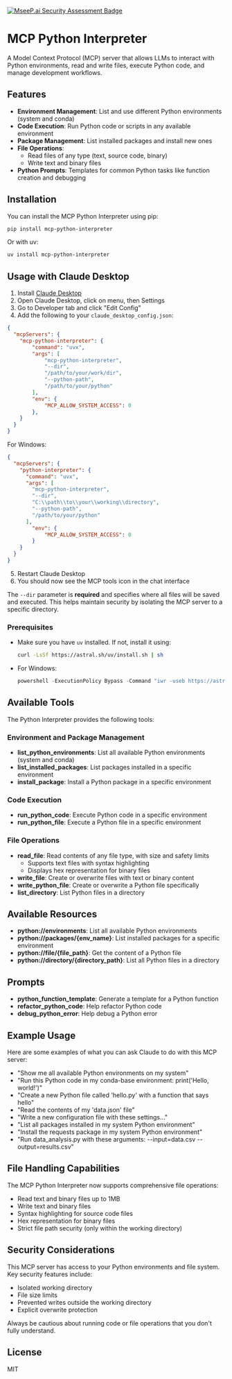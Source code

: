 [![MseeP.ai Security Assessment Badge](https://mseep.net/pr/yzfly-mcp-python-interpreter-badge.png)](https://mseep.ai/app/yzfly-mcp-python-interpreter)

# MCP Python Interpreter

A Model Context Protocol (MCP) server that allows LLMs to interact with Python environments, read and write files, execute Python code, and manage development workflows.

## Features

- **Environment Management**: List and use different Python environments (system and conda)
- **Code Execution**: Run Python code or scripts in any available environment
- **Package Management**: List installed packages and install new ones
- **File Operations**: 
  - Read files of any type (text, source code, binary)
  - Write text and binary files
- **Python Prompts**: Templates for common Python tasks like function creation and debugging

## Installation

You can install the MCP Python Interpreter using pip:

```bash
pip install mcp-python-interpreter
```

Or with uv:

```bash
uv install mcp-python-interpreter
```

## Usage with Claude Desktop

1. Install [Claude Desktop](https://claude.ai/download)
2. Open Claude Desktop, click on menu, then Settings
3. Go to Developer tab and click "Edit Config"
4. Add the following to your `claude_desktop_config.json`:

```json
{
  "mcpServers": {
    "mcp-python-interpreter": {
        "command": "uvx",
        "args": [
            "mcp-python-interpreter",
            "--dir",
            "/path/to/your/work/dir",
            "--python-path",
            "/path/to/your/python"
        ],
        "env": {
            "MCP_ALLOW_SYSTEM_ACCESS": 0
        },
    }
  }
}
```

For Windows:

```json
{
  "mcpServers": {
    "python-interpreter": {
      "command": "uvx",
      "args": [
        "mcp-python-interpreter",
        "--dir",
        "C:\\path\\to\\your\\working\\directory",
        "--python-path",
        "/path/to/your/python"
      ],
        "env": {
            "MCP_ALLOW_SYSTEM_ACCESS": 0
        }
    }
  }
}
```

5. Restart Claude Desktop
6. You should now see the MCP tools icon in the chat interface

The `--dir` parameter is **required** and specifies where all files will be saved and executed. This helps maintain security by isolating the MCP server to a specific directory.

### Prerequisites

- Make sure you have `uv` installed. If not, install it using:
  ```bash
  curl -LsSf https://astral.sh/uv/install.sh | sh
  ```
- For Windows:
  ```powershell
  powershell -ExecutionPolicy Bypass -Command "iwr -useb https://astral.sh/uv/install.ps1 | iex"
  ```

## Available Tools

The Python Interpreter provides the following tools:

### Environment and Package Management
- **list_python_environments**: List all available Python environments (system and conda)
- **list_installed_packages**: List packages installed in a specific environment
- **install_package**: Install a Python package in a specific environment

### Code Execution
- **run_python_code**: Execute Python code in a specific environment
- **run_python_file**: Execute a Python file in a specific environment

### File Operations
- **read_file**: Read contents of any file type, with size and safety limits
  - Supports text files with syntax highlighting
  - Displays hex representation for binary files
- **write_file**: Create or overwrite files with text or binary content
- **write_python_file**: Create or overwrite a Python file specifically
- **list_directory**: List Python files in a directory

## Available Resources

- **python://environments**: List all available Python environments
- **python://packages/{env_name}**: List installed packages for a specific environment
- **python://file/{file_path}**: Get the content of a Python file
- **python://directory/{directory_path}**: List all Python files in a directory

## Prompts

- **python_function_template**: Generate a template for a Python function
- **refactor_python_code**: Help refactor Python code
- **debug_python_error**: Help debug a Python error

## Example Usage

Here are some examples of what you can ask Claude to do with this MCP server:

- "Show me all available Python environments on my system"
- "Run this Python code in my conda-base environment: print('Hello, world!')"
- "Create a new Python file called 'hello.py' with a function that says hello"
- "Read the contents of my 'data.json' file"
- "Write a new configuration file with these settings..."
- "List all packages installed in my system Python environment"
- "Install the requests package in my system Python environment"
- "Run data_analysis.py with these arguments: --input=data.csv --output=results.csv"

## File Handling Capabilities

The MCP Python Interpreter now supports comprehensive file operations:
- Read text and binary files up to 1MB
- Write text and binary files
- Syntax highlighting for source code files
- Hex representation for binary files
- Strict file path security (only within the working directory)

## Security Considerations

This MCP server has access to your Python environments and file system. Key security features include:
- Isolated working directory
- File size limits
- Prevented writes outside the working directory
- Explicit overwrite protection

Always be cautious about running code or file operations that you don't fully understand.

## License

MIT

